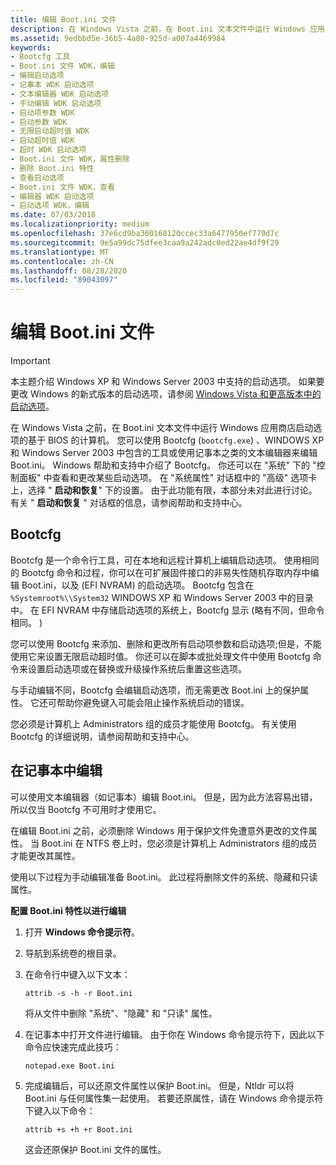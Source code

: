 ```yaml
---
title: 编辑 Boot.ini 文件
description: 在 Windows Vista 之前，在 Boot.ini 文本文件中运行 Windows 应用商店启动选项的基于 BIOS 的计算机。
ms.assetid: 9edbbd5e-36b5-4a80-925d-a007a4469984
keywords:
- Bootcfg 工具
- Boot.ini 文件 WDK，编辑
- 编辑启动选项
- 记事本 WDK 启动选项
- 文本编辑器 WDK 启动选项
- 手动编辑 WDK 启动选项
- 启动项参数 WDK
- 启动参数 WDK
- 无限启动超时值 WDK
- 启动超时值 WDK
- 超时 WDK 启动选项
- Boot.ini 文件 WDK，属性删除
- 删除 Boot.ini 特性
- 查看启动选项
- Boot.ini 文件 WDK，查看
- 编辑器 WDK 启动选项
- 启动选项 WDK，编辑
ms.date: 07/03/2018
ms.localizationpriority: medium
ms.openlocfilehash: 37e6cd9ba360168120ccec33a6477950ef779d7c
ms.sourcegitcommit: 9e5a99dc75dfee3caa9a242adc0ed22ae4df9f29
ms.translationtype: MT
ms.contentlocale: zh-CN
ms.lasthandoff: 08/28/2020
ms.locfileid: "89043097"
---
```

# <a name="editing-the-bootini-file"></a>编辑 Boot.ini 文件


> [!IMPORTANT] 
> 本主题介绍 Windows XP 和 Windows Server 2003 中支持的启动选项。 如果要更改 Windows 的新式版本的启动选项，请参阅 [Windows Vista 和更高版本中的启动选项](boot-options-in-windows-vista-and-later.md)。

在 Windows Vista 之前，在 Boot.ini 文本文件中运行 Windows 应用商店启动选项的基于 BIOS 的计算机。 您可以使用 Bootcfg (`bootcfg.exe`) 、WINDOWS XP 和 Windows Server 2003 中包含的工具或使用记事本之类的文本编辑器来编辑 Boot.ini。 Windows 帮助和支持中介绍了 Bootcfg。 你还可以在 "系统" 下的 "控制面板" 中查看和更改某些启动选项。 在 "系统属性" 对话框中的 "高级" 选项卡上，选择 " **启动和恢复**" 下的设置。 由于此功能有限，本部分未对此进行讨论。 有关 " **启动和恢复** " 对话框的信息，请参阅帮助和支持中心。

## <a name="bootcfg"></a>Bootcfg

Bootcfg 是一个命令行工具，可在本地和远程计算机上编辑启动选项。 使用相同的 Bootcfg 命令和过程，你可以在可扩展固件接口的非易失性随机存取内存中编辑 Boot.ini，以及 (EFI NVRAM) 的启动选项。 Bootcfg 包含在 `%Systemroot%\\System32` WINDOWS XP 和 Windows Server 2003 中的目录中。 在 EFI NVRAM 中存储启动选项的系统上，Bootcfg 显示 (略有不同，但命令相同。 ) 

您可以使用 Bootcfg 来添加、删除和更改所有启动项参数和启动选项;但是，不能使用它来设置无限启动超时值。 你还可以在脚本或批处理文件中使用 Bootcfg 命令来设置启动选项或在替换或升级操作系统后重置这些选项。

与手动编辑不同，Bootcfg 会编辑启动选项，而无需更改 Boot.ini 上的保护属性。 它还可帮助你避免键入可能会阻止操作系统启动的错误。

您必须是计算机上 Administrators 组的成员才能使用 Bootcfg。 有关使用 Bootcfg 的详细说明，请参阅帮助和支持中心。

## <a name="editing-in-notepad"></a>在记事本中编辑

可以使用文本编辑器（如记事本）编辑 Boot.ini。 但是，因为此方法容易出错，所以仅当 Bootcfg 不可用时才使用它。

在编辑 Boot.ini 之前，必须删除 Windows 用于保护文件免遭意外更改的文件属性。 当 Boot.ini 在 NTFS 卷上时，您必须是计算机上 Administrators 组的成员才能更改其属性。

使用以下过程为手动编辑准备 Boot.ini。 此过程将删除文件的系统、隐藏和只读属性。

**配置 Boot.ini 特性以进行编辑**

1.  打开 **Windows 命令提示符**。 

2.  导航到系统卷的根目录。

3.  在命令行中键入以下文本：

    ```
    attrib -s -h -r Boot.ini
    ```

    将从文件中删除 "系统"、"隐藏" 和 "只读" 属性。
    
4.  在记事本中打开文件进行编辑。 由于你在 Windows 命令提示符下，因此以下命令应快速完成此技巧：

    ```
    notepad.exe Boot.ini
    ```

5.  完成编辑后，可以还原文件属性以保护 Boot.ini。 但是，Ntldr 可以将 Boot.ini 与任何属性集一起使用。 若要还原属性，请在 Windows 命令提示符下键入以下命令：

    ```
    attrib +s +h +r Boot.ini
    ```

    这会还原保护 Boot.ini 文件的属性。
